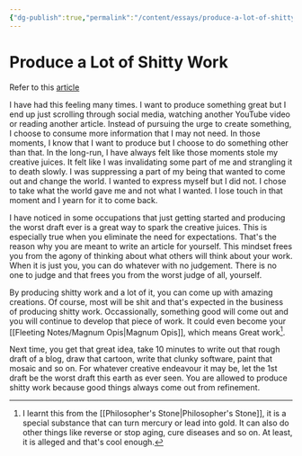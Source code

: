 ```yaml
---
{"dg-publish":true,"permalink":"/content/essays/produce-a-lot-of-shitty-work/"}
---
```


# Produce a Lot of Shitty Work

Refer to this [article](https://iamalexmathers.medium.com/the-life-changing-magic-of-producing-shitty-work-453f3225e245)

I have had this feeling many times. I want to produce something great but I end up just scrolling through social media, watching another YouTube video or reading another article. Instead of pursuing the urge to create something, I choose to consume more information that I may not need. In those moments, I know that I want to produce but I choose to do something other than that. In the long-run, I have always felt like those moments stole my creative juices. It felt like I was invalidating some part of me and strangling it to death slowly. I was suppressing a part of my being that wanted to come out and change the world. I wanted to express myself but I did not. I chose to take what the world gave me and not what I wanted. I lose touch in that moment and I yearn for it to come back.

I have noticed in some occupations that just getting started and producing the worst draft ever is a great way to spark the creative juices. This is especially true when you eliminate the need for expectations. That's the reason why you are meant to write an article for yourself. This mindset frees you from the agony of thinking about what others will think about your work. When it is just you, you can do whatever with no judgement. There is no one to judge and that frees you from the worst judge of all, yourself.

By producing shitty work and a lot of it, you can come up with amazing creations. Of course, most will be shit and that's expected in the business of producing shitty work. Occassionally, something good will come out and you will continue to develop that piece of work. It could even become your [[Fleeting Notes/Magnum Opis\|Magnum Opis]], which means Great work[^magnum]. 

Next time, you get that great idea, take 10 minutes to write out that rough draft of a blog, draw that cartoon, write that clunky software, paint that mosaic and so on. For whatever creative endeavour it may be, let the 1st draft be the worst draft this earth as ever seen. You are allowed to produce shitty work because good things always come out from refinement.

[^magnum]: I learnt this from the [[Philosopher's Stone\|Philosopher's Stone]], it is a special substance that can turn mercury or lead into gold. It can also do other things like reverse or stop aging, cure diseases and so on. At least, it is alleged and that's cool enough.